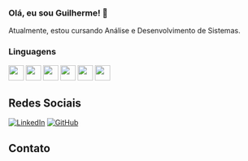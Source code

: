 ### Olá, eu sou Guilherme! 👋

Atualmente, estou cursando Análise e Desenvolvimento de Sistemas.

### Linguagens 
<img src="https://cdn.jsdelivr.net/gh/devicons/devicon/icons/html5/html5-original.svg" width="30"/> <img src="https://cdn.jsdelivr.net/gh/devicons/devicon/icons/css3/css3-original.svg" width="30"/> <img src="https://cdn.jsdelivr.net/gh/devicons/devicon/icons/javascript/javascript-original.svg" width="30"/> <img src="https://cdn.jsdelivr.net/gh/devicons/devicon/icons/php/php-original.svg" width="30"/> <img src="https://cdn.jsdelivr.net/gh/devicons/devicon/icons/python/python-original.svg" width="30"/> <img src="https://cdn.jsdelivr.net/gh/devicons/devicon/icons/mysql/mysql-original.svg" width="30"/>

## Redes Sociais
[![LinkedIn](https://img.shields.io/badge/-LinkedIn-blue?style=for-the-badge&logo=linkedin)](https://www.linkedin.com/public-profile/settings?trk=d_flagship3_profile_self_view_public_profile)
[![GitHub](https://img.shields.io/badge/-GitHub-black?style=for-the-badge&logo=github)](SEU_LINK_DO_GITHUB)

## Contato



<!--
**1GM1910/1GM1910** is a ✨ _special_ ✨ repository because its `README.md` (this file) appears on your GitHub profile.

Here are some ideas to get you started:

- 🔭 I’m currently working on ...
- 🌱 I’m currently learning ...
- 👯 I’m looking to collaborate on ...
- 🤔 I’m looking for help with ...
- 💬 Ask me about ...
- 📫 How to reach me: ...
- 😄 Pronouns: ...
- ⚡ Fun fact: ...
-->
